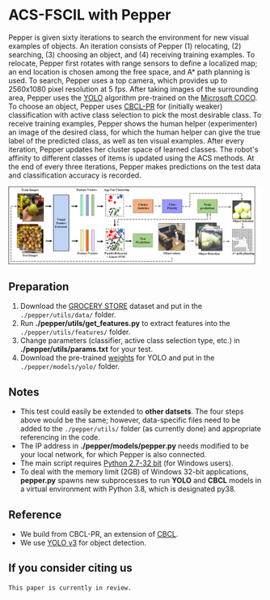 # ACS-FSCIL with Pepper
Pepper is given sixty iterations to search the environment for new visual examples of objects. An iteration consists of Pepper (1) relocating, (2) searching, (3) choosing an object, and (4) receiving training examples. To relocate, Pepper first rotates with range sensors to define a localized map; an end location is chosen among the free space, and A* path planning is used. To search, Pepper uses a top camera, which provides up to 2560x1080 pixel resolution at 5 fps. After taking images of the surrounding area, Pepper uses the [YOLO](https://pjreddie.com/darknet/yolo/) algorithm pre-trained on the [Microsoft COCO](https://cocodataset.org/#home). To choose an object, Pepper uses [CBCL-PR](https://github.com/aliayub7/CBCL) for (initially weaker) classification with active class selection to pick the most desirable class. To receive training examples, Pepper shows the human helper (experimenter) an image of the desired class, for which the human helper can give the true label of the predicted class, as well as ten visual examples. After every iteration, Pepper updates her cluster space of learned classes. The robot's affinity to different classes of items is updated using the ACS methods. At the end of every three iterations, Pepper makes predictions on the test data and classification accuracy is recorded.

<img src="https://github.com/chrismcclurg/FSCIL-ACS/blob/main/img/pepper_flowchart.png"> 

## Preparation
1. Download the [GROCERY STORE](https://github.com/marcusklasson/GroceryStoreDataset) dataset and put in the `./pepper/utils/data/` folder.
2. Run **./pepper/utils/get_features.py** to extract features into the `./pepper/utils/features/` folder.
3. Change parameters (classifier, active class selection type, etc.) in **./pepper/utils/params.txt** for your test.
4. Download the pre-trained [weights](https://pjreddie.com/media/files/yolov3.weights) for YOLO and put in the `./pepper/models/yolo/` folder.

## Notes
+ This test could easily be extended to **other datsets**. The four steps above would be the same; however, data-specific files need to be added to the `./pepper/utils/` folder (as currently done) and appropriate referencing in the code. 
+ The IP address in **./pepper/models/pepper.py** needs modified to be your local network, for which Pepper is also connected.
+ The main script requires [Python 2.7-32 bit](https://www.python.org/downloads/) (for Windows users). 
+ To deal with the memory limit (2GB) of Windows 32-bit applications, **pepper.py** spawns new subprocesses to run **YOLO** and **CBCL** models in a virtual environment with Python 3.8, which is designated py38.

## Reference
+ We build from CBCL-PR, an extension of [CBCL](https://github.com/aliayub7/CBCL).
+ We use [YOLO v3](https://github.com/arunponnusamy/object-detection-opencv) for object detection.

## If you consider citing us
```
This paper is currently in review. 
```
